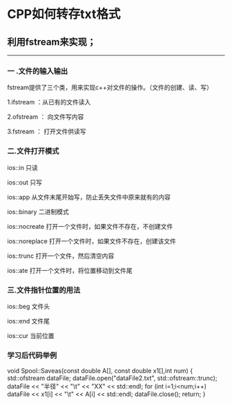 # CPP如何转存txt格式
## 利用fstream来实现；
_____________________
### 一 .文件的输入输出
fstream提供了三个类，用来实现c++对文件的操作。（文件的创建、读、写）

1.ifstream ：从已有的文件读入

2.ofstream ： 向文件写内容

3.fstream ： 打开文件供读写

### 二.文件打开模式
ios::in             只读

ios::out            只写

ios::app            从文件末尾开始写，防止丢失文件中原来就有的内容

ios::binary         二进制模式

ios::nocreate       打开一个文件时，如果文件不存在，不创建文件

ios::noreplace      打开一个文件时，如果文件不存在，创建该文件

ios::trunc          打开一个文件，然后清空内容

ios::ate            打开一个文件时，将位置移动到文件尾


### 三.文件指针位置的用法

ios::beg   文件头

ios::end   文件尾

ios::cur   当前位置

### 学习后代码举例
void Spool::Saveas(const double A[], const double x1[],int num)
{
	std::ofstream dataFile;
	dataFile.open("dataFile2.txt", std::ofstream::trunc);
	dataFile <<  "半径" << "\t"
		<< "XX" << std::endl;
	for (int i=1;i<num;i++)
		dataFile << x1[i] << "\t"
		<< A[i] << std::endl;
	dataFile.close();
	return;
}
